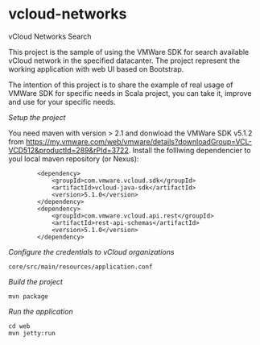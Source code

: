 vcloud-networks
===============

vCloud Networks Search

This project is the sample of using the VMWare SDK for search available vCloud network in the specified datacanter. 
The project represent the working application with web UI based on Bootstrap.

The intention of this project is to share the example of real usage of VMWare SDK for specific needs in Scala project, 
you can take it, improve and use for your specific needs. 

_Setup the project_

You need maven with version > 2.1 and donwload the VMWare SDK v5.1.2 from https://my.vmware.com/web/vmware/details?downloadGroup=VCL-VCD512&productId=289&rPId=3722.
Install the folllwing dependencier to youl local maven repository (or Nexus):

            <dependency>
                <groupId>com.vmware.vcloud.sdk</groupId>
                <artifactId>vcloud-java-sdk</artifactId>
                <version>5.1.0</version>
            </dependency>
            <dependency>
                <groupId>com.vmware.vcloud.api.rest</groupId>
                <artifactId>rest-api-schemas</artifactId>
                <version>5.1.0</version>
            </dependency>

_Configure the credentials to vCloud organizations_ 

	core/src/main/resources/application.conf

_Build the project_

	mvn package

_Run the application_ 

	cd web
	mvn jetty:run 
